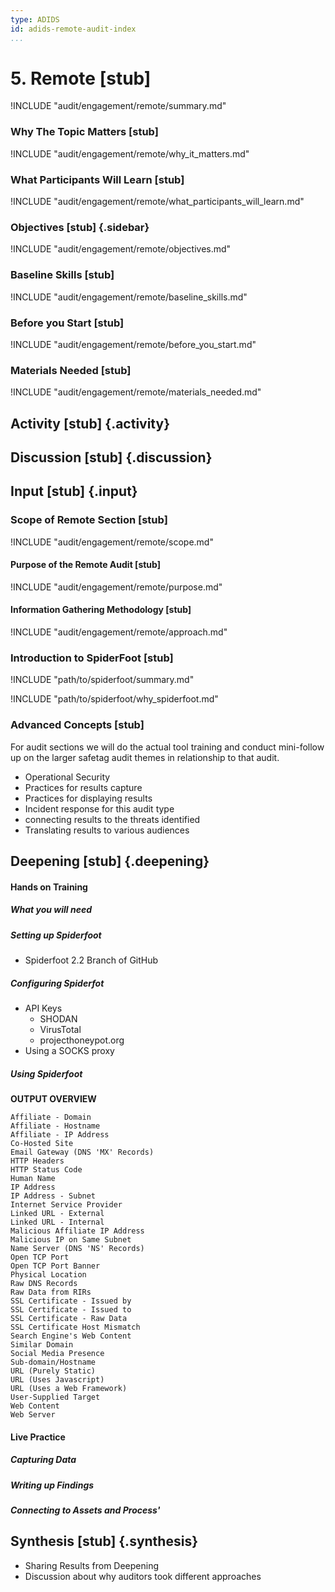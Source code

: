 ```yaml
---
type: ADIDS
id: adids-remote-audit-index
...
```


# 5. Remote [stub]

<!-- ![](content/images/remote.png "") -->

!INCLUDE "audit/engagement/remote/summary.md"

### Why The Topic Matters [stub]

!INCLUDE "audit/engagement/remote/why_it_matters.md"

### What Participants Will Learn [stub]

!INCLUDE "audit/engagement/remote/what_participants_will_learn.md"

### Objectives [stub] {.sidebar}

!INCLUDE "audit/engagement/remote/objectives.md"

### Baseline Skills [stub]

!INCLUDE "audit/engagement/remote/baseline_skills.md"

### Before you Start [stub]

<?trainer resources?>
!INCLUDE "audit/engagement/remote/before_you_start.md"

### Materials Needed [stub]

!INCLUDE "audit/engagement/remote/materials_needed.md"

## Activity [stub] {.activity}

<?The activities focus on introducing the user to the scope of this threat or section using an activity that lets them explore the concept without the tool so that they can start tool usage with an existing set of use cases in mind.?>

## Discussion [stub] {.discussion}

<?SAFETAG specific: For Audit discussions the auditor will provide scenarios that allow a trainee to explore ways they would use/focus a auditing technique with the identified risks in the case study provided.?>

## Input [stub] {.input}

<?This is usually the lecture part of the session. The trainer presents on issues, sub-topics and more advanced concepts related to focus of the session. An effective input session is one in which the participants are engages with a range of materials including case studies and there is a give and take in knowledge sharing among trainers and participants.?>

### Scope of Remote Section [stub]

!INCLUDE "audit/engagement/remote/scope.md"

#### Purpose of the Remote Audit [stub]

!INCLUDE "audit/engagement/remote/purpose.md"

#### Information Gathering Methodology  [stub] 

<?step-by-step explanation that is tool agnostic of the audit / approach?>
!INCLUDE "audit/engagement/remote/approach.md"

### Introduction to SpiderFoot [stub]

!INCLUDE "path/to/spiderfoot/summary.md"

!INCLUDE "path/to/spiderfoot/why_spiderfoot.md"

### Advanced Concepts  [stub]

For audit sections we will do the actual tool training and  conduct mini-follow up on the larger safetag audit themes in relationship to that audit.

- Operational Security
- Practices for results capture
- Practices for displaying results
- Incident response for this audit type
- connecting results to the threats identified
- Translating results to various audiences

## Deepening  [stub]  {.deepening}

<?This is the hands-on segment of a session. The deepening will consist of a live experiment with a tool using existing data that has been already parsed, un-parsed data, and an opportunity to capture live data from a static target and the housing training organization using the tool.?>	

#### Hands on Training

<?Hands-on training on various components of the tool. This will be a moderately collaborative segment where the trainees will have documentation and be encouraged to explore the tool.?>

##### What you will need

##### Setting up Spiderfoot

  * Spiderfoot 2.2 Branch of GitHub

##### Configuring Spiderfot

  * API Keys
    * SHODAN
    * VirusTotal
    * projecthoneypot.org
  * Using a SOCKS proxy

##### Using Spiderfoot

**OUTPUT OVERVIEW**
```
Affiliate - Domain
Affiliate - Hostname
Affiliate - IP Address
Co-Hosted Site
Email Gateway (DNS 'MX' Records)
HTTP Headers
HTTP Status Code
Human Name
IP Address
IP Address - Subnet
Internet Service Provider
Linked URL - External
Linked URL - Internal
Malicious Affiliate IP Address
Malicious IP on Same Subnet
Name Server (DNS 'NS' Records)
Open TCP Port
Open TCP Port Banner
Physical Location
Raw DNS Records
Raw Data from RIRs
SSL Certificate - Issued by
SSL Certificate - Issued to
SSL Certificate - Raw Data
SSL Certificate Host Mismatch
Search Engine's Web Content
Similar Domain
Social Media Presence
Sub-domain/Hostname
URL (Purely Static)
URL (Uses Javascript)
URL (Uses a Web Framework)
User-Supplied Target
Web Content
Web Server
```


#### Live Practice
<?A timed practice session on a live target?>

##### Capturing Data

##### Writing up Findings

##### Connecting to Assets and Process'


## Synthesis  [stub]  {.synthesis}

<?A good training habit is to always summarize the session. Talk about what happened in the session, some of the results of the discussion, what issues were discussed, what solutions were made, and give some more time for participants to ask more questions before the session is closed.?>

- Sharing Results from Deepening
- Discussion about why auditors took different approaches
